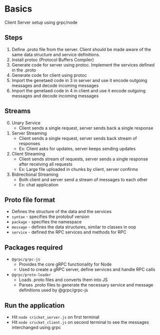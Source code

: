 # Basics
Client Server setup using grpc/node

## Steps
1. Define .proto file from the server. Client should be made aware of the same data structure and service definitions.
2. Install protoc (Protocol Buffers Compiler)
3. Generate code for server using protoc. Implement the services defined in the .proto
4. Generate code for client using protoc
5. Import the genetaed code in 3 in server and use it encode outgoing messages and decode incoming messages
6. Import the genetaed code in 4 in client and use it encode outgoing messages and decode incoming messages

## Streams
0. Unary Service
    - Client sends a single request, server sends back a single response
1. Server Streaming
    - Client sends a single request, server sends back stream of responses
    - Ex: Client asks for updates, server keeps sending updates
2. Client Streaming
    - Client sends stream of requests, server sends a single response after receiving all requests
    - Ex: Large file uploaded in chunks by client, server confirms
3. Bidirectional Streaming
    - Both client and server send a stream of messages to each other
    - Ex: chat application

## Proto file format
- Defines the structure of the data and the services
- `syntax` - specifies the protobuf version
- `package` - specifies the namespace
- `message` - defines the data structures, similar to classes in oop
- `service` - defined the RPC services and methods for RPC

## Packages required
- `@grpc/grpc-js`
    - Provides the core gRPC functionality for Node 
    - Used to create a gRPC server, define services and handle RPC calls
- `@grpc/proto-loader`
    - Loads .proto files and converts them into JS
    - Parses .proto files to generate the necessary service and message definitions used by @grpc/grpc-js

## Run the application
- Hit `node cricket_server.js` on first terminal
- Hit `node cricket_client.js` on second terminal to see the messages interchanged using grpc